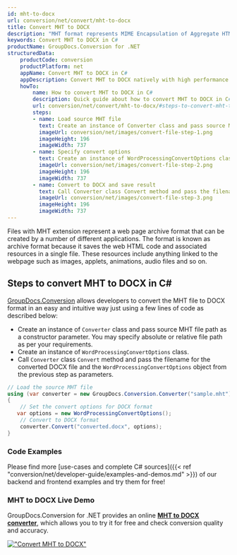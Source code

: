```yaml
---
id: mht-to-docx
url: conversion/net/convert/mht-to-docx
title: Convert MHT to DOCX
description: "MHT format represents MIME Encapsulation of Aggregate HTML with .mht extension. Learn how to convert MHT to DOCX file programmatically in C# language using GroupDocs.Conversion for .NET library."
keywords: Convert MHT to DOCX in C#
productName: GroupDocs.Conversion for .NET
structuredData:
    productCode: conversion
    productPlatform: net
    appName: Convert MHT to DOCX in C#
    appDescription: Convert MHT to DOCX natively with high performance using C# language and server side GroupDocs.Conversion for .NET APIs, without the use of any software like Microsoft or Open Office.
    howTo:
        name: How to convert MHT to DOCX in C# 
        description: Quick guide about how to convert MHT to DOCX in C# with high performance and accuracy.
        url: conversion/net/convert/mht-to-docx/#steps-to-convert-mht-to-docx-in-c
        steps:
        - name: Load source MHT file 
          text: Create an instance of Converter class and pass source MHT file path as a constructor parameter. You may specify absolute or relative file path as per your requirements. 
          imageUrl: conversion/net/images/convert-file-step-1.png
          imageHeight: 196
          imageWidth: 737
        - name: Specify convert options 
          text: Create an instance of WordProcessingConvertOptions class.
          imageUrl: conversion/net/images/convert-file-step-2.png
          imageHeight: 196
          imageWidth: 737
        - name: Convert to DOCX and save result 
          text: Call Converter class Convert method and pass the filename for the converted HTML file and the WordProcessingConvertOptions object from the previous step as parameters.
          imageUrl: conversion/net/images/convert-file-step-3.png
          imageHeight: 196
          imageWidth: 737
---
```


Files with MHT extension represent a web page archive format that can be created by a number of different applications. The format is known as archive format because it saves the web HTML code and associated resources in a single file. These resources include anything linked to the webpage such as images, applets, animations, audio files and so on.

## Steps to convert MHT to DOCX in C#

[GroupDocs.Conversion](https://products.groupdocs.com/conversion/net) allows developers to convert the MHT file to DOCX format in an easy and intuitive way just using a few lines of code as described below:

* Create an instance of `Converter` class and pass source MHT file path as a constructor parameter. You may specify absolute or relative file path as per your requirements. 
* Create an instance of `WordProcessingConvertOptions` class.
* Call `Converter` class `Convert` method and pass the filename for the converted DOCX file and the `WordProcessingConvertOptions` object from the previous step as parameters.

```csharp
// Load the source MHT file
using (var converter = new GroupDocs.Conversion.Converter("sample.mht"))
{
    // Set the convert options for DOCX format
   var options = new WordProcessingConvertOptions();
    // Convert to DOCX format
    converter.Convert("converted.docx", options);
}
```

### Code Examples

Please find more [use-cases and complete C# sources]({{< ref "conversion/net/developer-guide/examples-and-demos.md" >}}) of our backend and frontend examples and try them for free!

### MHT to DOCX Live Demo

GroupDocs.Conversion for .NET provides an online [**MHT to DOCX converter**](https://products.groupdocs.app/conversion/mht-to-docx), which allows you to try it for free and check conversion quality and accuracy.

[!["Convert MHT to DOCX"](conversion/net/images/convert-to-docx/convert-mht-to-docx.png)](https://products.groupdocs.app/conversion/mht-to-docx)